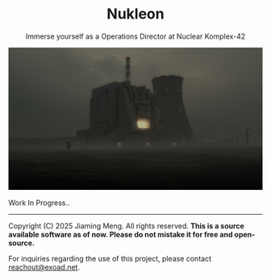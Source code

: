 <h1 align="center">
Nukleon
</h1>
<p align="center">
  Immerse yourself as a Operations Director at Nuclear Komplex-42
</p>

![](./assets/backdrops/main_menu_1984.png)

Work In Progress..

--- 

Copyright (C) 2025 Jiaming Meng. All rights reserved. **This is a source available software as of now. Please do not mistake it for free and open-source.**

For inquiries regarding the use of this project, please contact [reachout@exoad.net](mailto://reachout@exoad.net).
